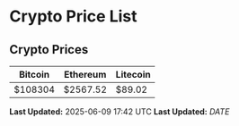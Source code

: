 # Crypto Price List

## Crypto Prices
| Bitcoin | Ethereum | Litecoin |
| ------- | -------- | -------- |
| $108304 | $2567.52 | $89.02 |
**Last Updated:** 2025-06-09 17:42 UTC
**Last Updated:** $DATE$
